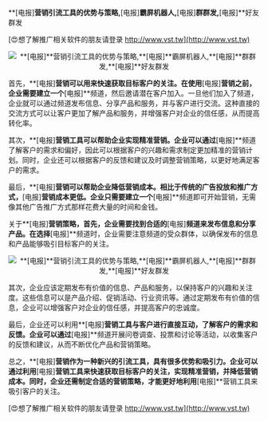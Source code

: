 **[电报]**营销引流工具的优势与策略,**[电报]**霸屏机器人,**[电报]**群群发,**[电报]**好友群发

[😍想了解推广相关软件的朋友请登录 http://www.vst.tw](http://www.vst.tw)

 <center><img src="https://vst.tw/MP4/tuiguang/png/0.png" alt="**[电报]**营销引流工具的优势与策略,**[电报]**霸屏机器人,**[电报]**群群发,**[电报]**好友群发"></center>

首先，**[电报]**营销可以用来快速获取目标客户的关注。在使用**[电报]**营销之前，企业需要建立一个**[电报]**频道，然后邀请潜在客户加入。一旦他们加入了频道，企业就可以通过频道发布信息、分享产品和服务，并与客户进行交流。这种直接的交流方式可以让客户更加了解产品和服务，并增强客户对企业的信任感，从而提高转化率。

其次，**[电报]**营销工具可以帮助企业实现精准营销。企业可以通过**[电报]**频道了解客户的需求和偏好，因此可以根据客户的兴趣和需求制定更加精准的营销计划。同时，企业还可以根据客户的反馈和建议及时调整营销策略，以更好地满足客户的需求。

最后，**[电报]**营销可以帮助企业降低营销成本。相比于传统的广告投放和推广方式，**[电报]**营销成本更低。企业只需要建立一个**[电报]**频道即可开始营销，无需像其他广告推广方式那样花费大量的时间和金钱。

关于**[电报]**营销策略，首先，企业需要找到合适的**[电报]**频道来发布信息和分享产品。在选择**[电报]**频道时，企业需要注意频道的受众群体，以确保发布的信息和产品能够吸引目标客户的关注。

 <center><img src="https://vst.tw/MP4/tuiguang/png/2.png" alt="**[电报]**营销引流工具的优势与策略,**[电报]**霸屏机器人,**[电报]**群群发,**[电报]**好友群发"></center>

其次，企业应该定期发布有价值的信息、产品和服务，以保持客户的兴趣和关注度。这些信息可以是产品介绍、促销活动、行业资讯等。通过定期发布有价值的信息，企业可以增强客户对企业的信任感，并提高客户的忠诚度。

最后，企业还可以利用**[电报]**营销工具与客户进行直接互动，了解客户的需求和反馈。企业可以通过**[电报]**频道开展问卷调查、投票和讨论等活动，以收集客户的反馈和建议，从而不断优化产品和营销策略。

总之，**[电报]**营销作为一种新兴的引流工具，具有很多优势和吸引力。企业可以通过利用**[电报]**营销工具来快速获取目标客户的关注，实现精准营销，并降低营销成本。同时，企业还需制定合适的营销策略，才能更好地利用**[电报]**营销工具来吸引客户的关注。

[😍想了解推广相关软件的朋友请登录 http://www.vst.tw](http://www.vst.tw)



